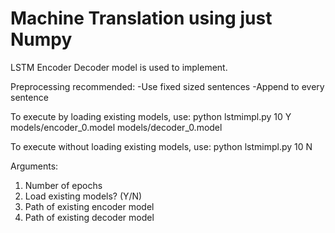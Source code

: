 # Machine Translation using just Numpy

LSTM Encoder Decoder model is used to implement.

Preprocessing recommended:
-Use fixed sized sentences
-Append <eos> to every sentence

To execute by loading existing models, use:
python lstmimpl.py 10 Y models/encoder_0.model models/decoder_0.model

To execute without loading existing models, use:
python lstmimpl.py 10 N

Arguments:
1. Number of epochs
2. Load existing models? (Y/N)
3. Path of existing encoder model
4. Path of existing decoder model